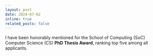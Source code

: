```yaml
---
layout: post
date: 2024-07-02
inline: true
related_posts: false
---
```


I have been honorably mentioned for the School of Computing (SoC) Computer Science (CS) **PhD Thesis Award**, ranking top five among all applicants.
